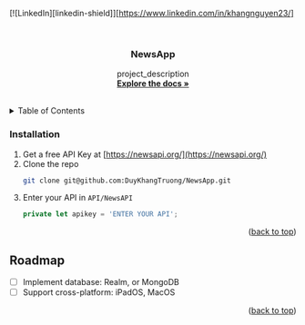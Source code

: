 <!-- Improved compatibility of back to top link: See: https://github.com/othneildrew/Best-README-Template/pull/73 -->
<a name="readme-top"></a>
<!--
*** Thanks for checking out the Best-README-Template. If you have a suggestion
*** that would make this better, please fork the repo and create a pull request
*** or simply open an issue with the tag "enhancement".
*** Don't forget to give the project a star!
*** Thanks again! Now go create something AMAZING! :D
-->



<!-- PROJECT SHIELDS -->
<!--
*** I'm using markdown "reference style" links for readability.
*** Reference links are enclosed in brackets [ ] instead of parentheses ( ).
*** See the bottom of this document for the declaration of the reference variables
*** for contributors-url, forks-url, etc. This is an optional, concise syntax you may use.
*** https://www.markdownguide.org/basic-syntax/#reference-style-links
-->

[![LinkedIn][linkedin-shield]][https://www.linkedin.com/in/khangnguyen23/]



<!-- PROJECT LOGO -->
<br />
<div align="center">
<h3 align="center">NewsApp</h3>

  <p align="center">
    project_description
    <br />
    <a href="https://github.com/DuyKhangTruong/NewsApp"><strong>Explore the docs »</strong></a>
    <br />
    <br />
  </p>
</div>



<!-- TABLE OF CONTENTS -->
<details>
  <summary>Table of Contents</summary>
  <ol>
    <li>
      <a href="#getting-started">Getting Started</a>
      <ul>
        <li><a href="#installation">Installation</a></li>
      </ul>
    </li>
    <li><a href="#roadmap">Roadmap</a></li>
  </ol>
</details>

### Installation

1. Get a free API Key at [https://newsapi.org/](https://newsapi.org/)
2. Clone the repo
   ```sh
   git clone git@github.com:DuyKhangTruong/NewsApp.git
   ```
3. Enter your API in `API/NewsAPI`
   ```js
   private let apikey = 'ENTER YOUR API';
   ```

<p align="right">(<a href="#readme-top">back to top</a>)</p>

<!-- ROADMAP -->
## Roadmap

- [ ] Implement database: Realm, or MongoDB
- [ ] Support cross-platform: iPadOS, MacOS
<p align="right">(<a href="#readme-top">back to top</a>)</p>
